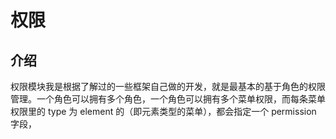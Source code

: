 # 权限

## 介绍

权限模块我是根据了解过的一些框架自己做的开发，就是最基本的基于角色的权限管理。一个角色可以拥有多个角色，一个角色可以拥有多个菜单权限，而每条菜单权限里的 type 为 element 的（即元素类型的菜单），都会指定一个 permission 字段，
